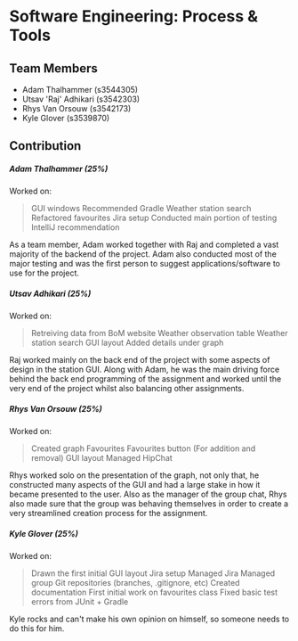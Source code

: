 # Software Engineering: Process & Tools

## Team Members
 - Adam Thalhammer (s3544305)
 - Utsav 'Raj' Adhikari (s3542303)
 - Rhys Van Orsouw (s3542173)
 - Kyle Glover (s3539870)
 
## Contribution
##### Adam Thalhammer (25%)
Worked on:
> GUI windows
> Recommended Gradle
> Weather station search
> Refactored favourites
> Jira setup
> Conducted main portion of testing
> IntelliJ recommendation
 
As a team member, Adam worked together with Raj and completed a vast majority of the backend of the project. Adam also conducted most of the major testing and was the first person to suggest applications/software to use for the project.

##### Utsav Adhikari (25%)
Worked on:
> Retreiving data from BoM website
> Weather observation table
> Weather station search
> GUI layout
> Added details under graph

Raj worked mainly on the back end of the project with some aspects of design in the station GUI. Along with Adam, he was the main driving force behind the back end programming of the assignment and worked until the very end of the project whilst also balancing other assignments.
 
##### Rhys Van Orsouw (25%)
Worked on:
> Created graph
> Favourites
> Favourites button (For addition and removal)
> GUI layout
> Managed HipChat

Rhys worked solo on the presentation of the graph, not only that, he constructed many aspects of the GUI and had a large stake in how it became presented to the user. Also as the manager of the group chat, Rhys also made sure that the group was behaving themselves in order to create a very streamlined creation process for the assignment.
 
##### Kyle Glover (25%)
Worked on:
> Drawn the first initial GUI layout
> Jira setup
> Managed Jira
> Managed group Git repositories (branches, .gitignore, etc)
> Created documentation
> First initial work on favourites class
> Fixed basic test errors from JUnit + Gradle

Kyle rocks and can't make his own opinion on himself, so someone needs to do this for him.